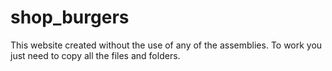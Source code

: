 # shop_burgers

This website created without the use of any of the assemblies.
To work you just need to copy all the files and folders.
